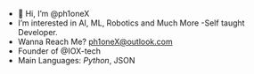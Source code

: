 - 👋 Hi, I’m @ph1oneX
- I’m interested in AI, ML, Robotics and Much More
-Self taught Developer.
- Wanna Reach Me?  ph1oneX@outlook.com
- Founder of @IOX-tech
- Main Languages:
        *Python*,
        JSON 
   
<!--*
 ph1oneX
--->
